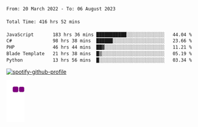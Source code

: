 <!--START_SECTION:waka-->

```txt
From: 20 March 2022 - To: 06 August 2023

Total Time: 416 hrs 52 mins

JavaScript       183 hrs 36 mins ███████████░░░░░░░░░░░░░░   44.04 %
C#               98 hrs 38 mins  ██████░░░░░░░░░░░░░░░░░░░   23.66 %
PHP              46 hrs 44 mins  ██▓░░░░░░░░░░░░░░░░░░░░░░   11.21 %
Blade Template   21 hrs 38 mins  █▒░░░░░░░░░░░░░░░░░░░░░░░   05.19 %
Python           13 hrs 56 mins  █░░░░░░░░░░░░░░░░░░░░░░░░   03.34 %
```

<!--END_SECTION:waka-->
[![spotify-github-profile](https://spotify-github-profile.vercel.app/api/view?uid=c00zprrvy9xiloa9qnco3hmng&cover_image=true&theme=novatorem&show_offline=false&background_color=121212&bar_color=53b14f&bar_color_cover=false)](https://spotify-github-profile.vercel.app/api/view?uid=c00zprrvy9xiloa9qnco3hmng&redirect=true)

![snake gif](https://github.com/hoanghip108/hoanghip108/blob/output/github-contribution-grid-snake.gif)

